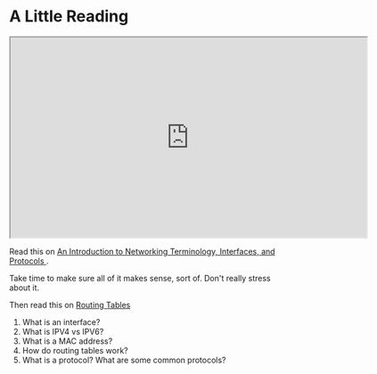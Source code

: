 # A Little Reading

<iframe allowfullscreen height="360" src="https://www.youtube.com/embed/k3qEIvxF3Xk?wmode=opaque" width="640"></iframe>  

Read this on <a
href="https://www.digitalocean.com/community/tutorials/an-introduction-to-networking-terminology-interfaces-and-protocols"
rel="noopener" target="_blank">An Introduction to Networking
Terminology, Interfaces, and Protocols </a>.

Take time to make sure all of it makes sense, sort of. Don't really
stress about it.

Then read this on <a
href="https://www.geeksforgeeks.org/routing-tables-in-computer-network/"
rel="noopener" target="_blank">Routing Tables</a>

1.  What is an interface?
2.  What is IPV4 vs IPV6?
3.  What is a MAC address?
4.  How do routing tables work?
5.  What is a protocol? What are some common protocols?
